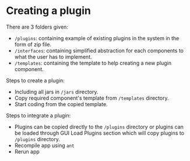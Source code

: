 # Creating a plugin

There are 3 folders given:
- `/plugins`: containing example of existing plugins in the system in the form of zip file.
- `/interfaces`: containing simplified abstraction for each components to what the user has to implement.
- `/templates`: containing the template to help creating a new plugin component.

Steps to create a plugin:
- Including all jars in `/jars` directory.
- Copy required component's template from `/templates` directory.
- Start coding from the copied template.

Steps to integrate a plugin:
- Plugins can be copied directly to the `/plugins` directory or plugins can be loaded through GUI Load Plugins section which will copy plugins to `/plugins` directory.
- Recompile app using `ant`
- Rerun app
